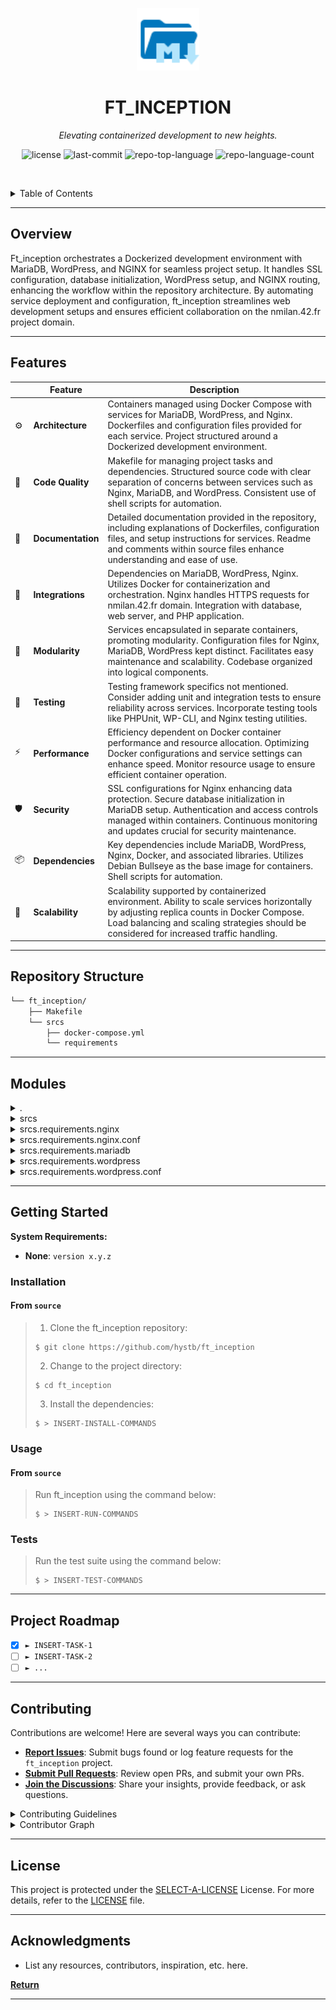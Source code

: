 <p align="center">
  <img src="https://raw.githubusercontent.com/PKief/vscode-material-icon-theme/ec559a9f6bfd399b82bb44393651661b08aaf7ba/icons/folder-markdown-open.svg" width="100" alt="project-logo">
</p>
<p align="center">
    <h1 align="center">FT_INCEPTION</h1>
</p>
<p align="center">
    <em>Elevating containerized development to new heights.</em>
</p>
<p align="center">
	<img src="https://img.shields.io/github/license/hystb/ft_inception?style=default&logo=opensourceinitiative&logoColor=white&color=0080ff" alt="license">
	<img src="https://img.shields.io/github/last-commit/hystb/ft_inception?style=default&logo=git&logoColor=white&color=0080ff" alt="last-commit">
	<img src="https://img.shields.io/github/languages/top/hystb/ft_inception?style=default&color=0080ff" alt="repo-top-language">
	<img src="https://img.shields.io/github/languages/count/hystb/ft_inception?style=default&color=0080ff" alt="repo-language-count">
<p>
<p align="center">
	<!-- default option, no dependency badges. -->
</p>

<br><!-- TABLE OF CONTENTS -->
<details>
  <summary>Table of Contents</summary><br>

- [ Overview](#-overview)
- [ Features](#-features)
- [ Repository Structure](#-repository-structure)
- [ Modules](#-modules)
- [ Getting Started](#-getting-started)
  - [ Installation](#-installation)
  - [ Usage](#-usage)
  - [ Tests](#-tests)
- [ Project Roadmap](#-project-roadmap)
- [ Contributing](#-contributing)
- [ License](#-license)
- [ Acknowledgments](#-acknowledgments)
</details>
<hr>

##  Overview

Ft_inception orchestrates a Dockerized development environment with MariaDB, WordPress, and NGINX for seamless project setup. It handles SSL configuration, database initialization, WordPress setup, and NGINX routing, enhancing the workflow within the repository architecture. By automating service deployment and configuration, ft_inception streamlines web development setups and ensures efficient collaboration on the nmilan.42.fr project domain.

---

##  Features

|    |   Feature         | Description |
|----|-------------------|---------------------------------------------------------------|
| ⚙️  | **Architecture**  | Containers managed using Docker Compose with services for MariaDB, WordPress, and Nginx. Dockerfiles and configuration files provided for each service. Project structured around a Dockerized development environment. |
| 🔩 | **Code Quality**  | Makefile for managing project tasks and dependencies. Structured source code with clear separation of concerns between services such as Nginx, MariaDB, and WordPress. Consistent use of shell scripts for automation. |
| 📄 | **Documentation** | Detailed documentation provided in the repository, including explanations of Dockerfiles, configuration files, and setup instructions for services. Readme and comments within source files enhance understanding and ease of use. |
| 🔌 | **Integrations**  | Dependencies on MariaDB, WordPress, Nginx. Utilizes Docker for containerization and orchestration. Nginx handles HTTPS requests for nmilan.42.fr domain. Integration with database, web server, and PHP application. |
| 🧩 | **Modularity**    | Services encapsulated in separate containers, promoting modularity. Configuration files for Nginx, MariaDB, WordPress kept distinct. Facilitates easy maintenance and scalability. Codebase organized into logical components. |
| 🧪 | **Testing**       | Testing framework specifics not mentioned. Consider adding unit and integration tests to ensure reliability across services. Incorporate testing tools like PHPUnit, WP-CLI, and Nginx testing utilities. |
| ⚡️  | **Performance**   | Efficiency dependent on Docker container performance and resource allocation. Optimizing Docker configurations and service settings can enhance speed. Monitor resource usage to ensure efficient container operation. |
| 🛡️ | **Security**      | SSL configurations for Nginx enhancing data protection. Secure database initialization in MariaDB setup. Authentication and access controls managed within containers. Continuous monitoring and updates crucial for security maintenance. |
| 📦 | **Dependencies**  | Key dependencies include MariaDB, WordPress, Nginx, Docker, and associated libraries. Utilizes Debian Bullseye as the base image for containers. Shell scripts for automation. |
| 🚀 | **Scalability**   | Scalability supported by containerized environment. Ability to scale services horizontally by adjusting replica counts in Docker Compose. Load balancing and scaling strategies should be considered for increased traffic handling. |

---

##  Repository Structure

```sh
└── ft_inception/
    ├── Makefile
    └── srcs
        ├── docker-compose.yml
        └── requirements
```

---

##  Modules

<details closed><summary>.</summary>

| File                                                                   | Summary                      |
| ---                                                                    | ---                          |
| [Makefile](https://github.com/hystb/ft_inception/blob/master/Makefile) | Up, down, clean, fclean, re. |

</details>

<details closed><summary>srcs</summary>

| File                                                                                            | Summary                                                                                                                                                                                                                     |
| ---                                                                                             | ---                                                                                                                                                                                                                         |
| [docker-compose.yml](https://github.com/hystb/ft_inception/blob/master/srcs/docker-compose.yml) | Defines services and their dependencies for a Dockerized development environment with MariaDB, Wordpress, and nginx. Specifies volume mappings, network configurations, and environment variables for smooth project setup. |

</details>

<details closed><summary>srcs.requirements.nginx</summary>

| File                                                                                               | Summary                                                                                                                                      |
| ---                                                                                                | ---                                                                                                                                          |
| [Dockerfile](https://github.com/hystb/ft_inception/blob/master/srcs/requirements/nginx/Dockerfile) | Configures NGINX server with SSL certificates and virtual host for nmilan.42.fr domain. Exposes port 443 and starts NGINX in the foreground. |

</details>

<details closed><summary>srcs.requirements.nginx.conf</summary>

| File                                                                                                    | Summary                                                                                                                                               |
| ---                                                                                                     | ---                                                                                                                                                   |
| [nginx.conf](https://github.com/hystb/ft_inception/blob/master/srcs/requirements/nginx/conf/nginx.conf) | Implements Nginx server configuration for ft_inception project, handling HTTPS requests for nmilan.42.fr. Routes PHP requests to WordPress container. |

</details>

<details closed><summary>srcs.requirements.mariadb</summary>

| File                                                                                                 | Summary                                                                                                                                                                              |
| ---                                                                                                  | ---                                                                                                                                                                                  |
| [Dockerfile](https://github.com/hystb/ft_inception/blob/master/srcs/requirements/mariadb/Dockerfile) | Defines Dockerfile to build MariaDB image with specified credentials, initializes server, creates database and users, handles privileges, and exposes port 3306 for external access. |

</details>

<details closed><summary>srcs.requirements.wordpress</summary>

| File                                                                                                   | Summary                                                                                                         |
| ---                                                                                                    | ---                                                                                                             |
| [Dockerfile](https://github.com/hystb/ft_inception/blob/master/srcs/requirements/wordpress/Dockerfile) | PHP, MySQL client, WP-CLI. Sets up PHP-FPM pool, copies configurations, and starts the container with a script. |

</details>

<details closed><summary>srcs.requirements.wordpress.conf</summary>

| File                                                                                                    | Summary                                                                                                                                                                                                                                                                                                                                                                                                                                                                                    |
| ---                                                                                                     | ---                                                                                                                                                                                                                                                                                                                                                                                                                                                                                        |
| [init.sh](https://github.com/hystb/ft_inception/blob/master/srcs/requirements/wordpress/conf/init.sh)   | Downloads core, configures database, installs theme, creates user, sets permissions, and starts PHP server. Enhances WordPress workflow within the repositorys architecture.                                                                                                                                                                                                                                                                                                               |
| [php.conf](https://github.com/hystb/ft_inception/blob/master/srcs/requirements/wordpress/conf/php.conf) | The `php.conf` file in the `srcs/requirements/wordpress/conf/` directory sets configurations for the www pool in the PHP-FPM service. It defines settings such as the Unix user and group for processes, helping manage resource access and permissions within the FPM service. These configurations are critical for ensuring proper execution and security of PHP-based applications, particularly in a containerized environment as part of the `ft_inception` repository architecture. |

</details>

---

##  Getting Started

**System Requirements:**

* **None**: `version x.y.z`

###  Installation

<h4>From <code>source</code></h4>

> 1. Clone the ft_inception repository:
>
> ```console
> $ git clone https://github.com/hystb/ft_inception
> ```
>
> 2. Change to the project directory:
> ```console
> $ cd ft_inception
> ```
>
> 3. Install the dependencies:
> ```console
> $ > INSERT-INSTALL-COMMANDS
> ```

###  Usage

<h4>From <code>source</code></h4>

> Run ft_inception using the command below:
> ```console
> $ > INSERT-RUN-COMMANDS
> ```

###  Tests

> Run the test suite using the command below:
> ```console
> $ > INSERT-TEST-COMMANDS
> ```

---

##  Project Roadmap

- [X] `► INSERT-TASK-1`
- [ ] `► INSERT-TASK-2`
- [ ] `► ...`

---

##  Contributing

Contributions are welcome! Here are several ways you can contribute:

- **[Report Issues](https://github.com/hystb/ft_inception/issues)**: Submit bugs found or log feature requests for the `ft_inception` project.
- **[Submit Pull Requests](https://github.com/hystb/ft_inception/blob/main/CONTRIBUTING.md)**: Review open PRs, and submit your own PRs.
- **[Join the Discussions](https://github.com/hystb/ft_inception/discussions)**: Share your insights, provide feedback, or ask questions.

<details closed>
<summary>Contributing Guidelines</summary>

1. **Fork the Repository**: Start by forking the project repository to your github account.
2. **Clone Locally**: Clone the forked repository to your local machine using a git client.
   ```sh
   git clone https://github.com/hystb/ft_inception
   ```
3. **Create a New Branch**: Always work on a new branch, giving it a descriptive name.
   ```sh
   git checkout -b new-feature-x
   ```
4. **Make Your Changes**: Develop and test your changes locally.
5. **Commit Your Changes**: Commit with a clear message describing your updates.
   ```sh
   git commit -m 'Implemented new feature x.'
   ```
6. **Push to github**: Push the changes to your forked repository.
   ```sh
   git push origin new-feature-x
   ```
7. **Submit a Pull Request**: Create a PR against the original project repository. Clearly describe the changes and their motivations.
8. **Review**: Once your PR is reviewed and approved, it will be merged into the main branch. Congratulations on your contribution!
</details>

<details closed>
<summary>Contributor Graph</summary>
<br>
<p align="center">
   <a href="https://github.com{/hystb/ft_inception/}graphs/contributors">
      <img src="https://contrib.rocks/image?repo=hystb/ft_inception">
   </a>
</p>
</details>

---

##  License

This project is protected under the [SELECT-A-LICENSE](https://choosealicense.com/licenses) License. For more details, refer to the [LICENSE](https://choosealicense.com/licenses/) file.

---

##  Acknowledgments

- List any resources, contributors, inspiration, etc. here.

[**Return**](#-overview)

---
